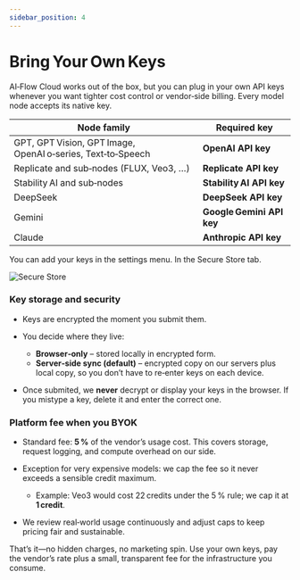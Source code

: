 ```yaml
---
sidebar_position: 4
---
```


# Bring Your Own Keys

AI‑Flow Cloud works out of the box, but you can plug in your own API keys whenever you want tighter cost control or vendor‑side billing. Every model node accepts its native key.

| Node family                                                 | Required key              |
| ----------------------------------------------------------- | ------------------------- |
| GPT, GPT Vision, GPT Image, OpenAI o‑series, Text‑to‑Speech | **OpenAI API key**        |
| Replicate and sub‑nodes (FLUX, Veo3, …)                     | **Replicate API key**     |
| Stability AI and sub‑nodes                                  | **Stability AI API key**  |
| DeepSeek                                                    | **DeepSeek API key**      |
| Gemini                                                      | **Google Gemini API key** |
| Claude                                                      | **Anthropic API key**     |

You can add your keys in the settings menu. In the Secure Store tab.

![Secure Store](/img/page-images/secure-store.png)

### Key storage and security

- Keys are encrypted the moment you submit them.
- You decide where they live:

  - **Browser‑only** – stored locally in encrypted form.
  - **Server‑side sync (default)** – encrypted copy on our servers plus local copy, so you don’t have to re‑enter keys on each device.

- Once submited, we **never** decrypt or display your keys in the browser. If you mistype a key, delete it and enter the correct one.

### Platform fee when you BYOK

- Standard fee: **5 %** of the vendor’s usage cost. This covers storage, request logging, and compute overhead on our side.
- Exception for very expensive models: we cap the fee so it never exceeds a sensible credit maximum.

  - Example: Veo3 would cost 22 credits under the 5 % rule; we cap it at **1 credit**.

- We review real‑world usage continuously and adjust caps to keep pricing fair and sustainable.

That’s it—no hidden charges, no marketing spin. Use your own keys, pay the vendor’s rate plus a small, transparent fee for the infrastructure you consume.

